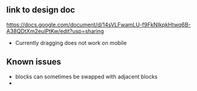 ## link to design doc

https://docs.google.com/document/d/14sVLFwamLU-f9FkNIkpkHtwq6B-A38QDtXm2eulPtKw/edit?usp=sharing

- Currently dragging does not work on mobile

## Known issues

- blocks can sometimes be swapped with adjacent blocks
-
